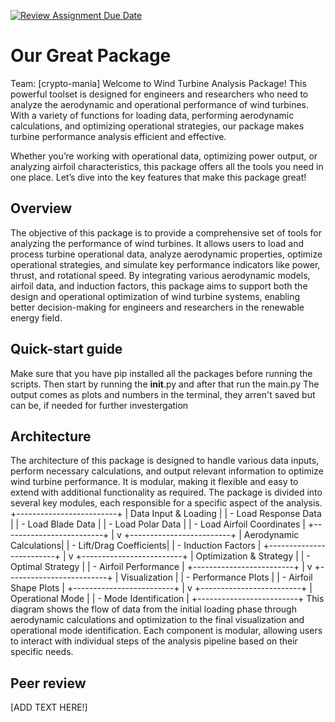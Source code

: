 [![Review Assignment Due Date](https://classroom.github.com/assets/deadline-readme-button-22041afd0340ce965d47ae6ef1cefeee28c7c493a6346c4f15d667ab976d596c.svg)](https://classroom.github.com/a/zjSXGKeR)
# Our Great Package

Team: [crypto-mania]
Welcome to Wind Turbine Analysis Package! This powerful toolset is designed for engineers and researchers who need to analyze the aerodynamic and operational performance of wind turbines. With a variety of functions for loading data, performing aerodynamic calculations, and optimizing operational strategies, our package makes turbine performance analysis efficient and effective.

Whether you’re working with operational data, optimizing power output, or analyzing airfoil characteristics, this package offers all the tools you need in one place. Let’s dive into the key features that make this package great!

## Overview

The objective of this package is to provide a comprehensive set of tools for analyzing the performance of wind turbines. It allows users to load and process turbine operational data, analyze aerodynamic properties, optimize operational strategies, and simulate key performance indicators like power, thrust, and rotational speed. By integrating various aerodynamic models, airfoil data, and induction factors, this package aims to support both the design and operational optimization of wind turbine systems, enabling better decision-making for engineers and researchers in the renewable energy field.

## Quick-start guide
Make sure that you have pip installed all the packages before running the scripts.
Then start by running the __init__.py
and after that run the main.py
The output comes as plots and numbers in the terminal, they arren't saved but can be, if needed for further investergation

## Architecture
The architecture of this package is designed to handle various data inputs, perform necessary calculations, and output relevant information to optimize wind turbine performance. It is modular, making it flexible and easy to extend with additional functionality as required. The package is divided into several key modules, each responsible for a specific aspect of the analysis.
+-------------------------+
|  Data Input & Loading    |
|  - Load Response Data    |
|  - Load Blade Data       |
|  - Load Polar Data       |
|  - Load Airfoil Coordinates |
+-------------------------+
            |
            v
+-------------------------+
|  Aerodynamic Calculations|
|  - Lift/Drag Coefficients|
|  - Induction Factors     |
+-------------------------+
            |
            v
+-------------------------+
|  Optimization & Strategy |
|  - Optimal Strategy      |
|  - Airfoil Performance   |
+-------------------------+
            |
            v
+-------------------------+
|   Visualization         |
|   - Performance Plots    |
|   - Airfoil Shape Plots  |
+-------------------------+
            |
            v
+-------------------------+
|  Operational Mode        |
|  - Mode Identification   |
+-------------------------+
This diagram shows the flow of data from the initial loading phase through aerodynamic calculations and optimization to the final visualization and operational mode identification. Each component is modular, allowing users to interact with individual steps of the analysis pipeline based on their specific needs.
## Peer review

[ADD TEXT HERE!]
